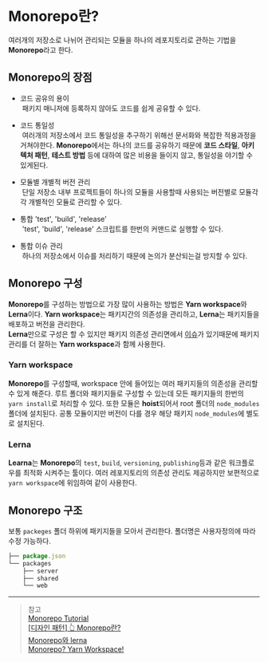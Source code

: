 # Monorepo란?
여러개의 저장소로 나뉘어 관리되는 모듈을 하나의 레포지토리로 관하는 기법을 **Monorepo**라고 한다.

## Monorepo의 장점
* 코드 공유의 용이 <br>
&nbsp;패키지 매니저에 등록하지 않아도 코드를 쉽게 공유할 수 있다.

* 코드 통일성 <br>
&nbsp;여러개의 저장소에서 코드 통일성을 추구하기 위해선 문서화와 복잡한 적용과정을 거쳐야한다.
**Monorepo**에서는 하나의 코드를 공유하기 때문에 **코드 스타일**, **아키텍처 패턴**, **테스트 방법** 등에 대하여 많은 비용을 들이지 않고, 통일성을 야기할 수 있게된다.

* 모듈별 개별적 버전 관리 <br>
&nbsp;단일 저장소 내부 프로젝트들이 하나의 모듈을 사용할때 사용되는 버전별로 모듈각각 개별적인 모듈로 관리할 수 있다.

* 통합 'test', 'build', 'release' <br>
&nbsp;'test', 'build', 'release' 스크립트를 한번의 커맨드로 실행할 수 있다.

* 통합 이슈 관리 <br>
&nbsp;하나의 저장소에서 이슈를 처리하기 때문에 논의가 분산되는걸 방지할 수 있다.

## Monorepo 구성
**Monorepo**를 구성하는 방법으로 가장 많이 사용하는 방법은 **Yarn workspace**와 **Lerna**이다.
**Yarn workspace**는 패키지간의 의존성을 관리하고, **Lerna**는 패키지들을 배포하고 버전을 관리한다.<br>
**Lerna**만으로 구성은 할 수 있지만 패키지 의존성 관리면에서 [이슈](https://github.com/lerna/lerna/issues/2011#issuecomment-516536473)가 있기때문에 패키지 관리를 더 잘하는 **Yarn workspace**과 함께 사용한다.

### Yarn workspace
**Monorepo**를 구성할때, workspace 안에 들어있는 여러 패키지들의 의존성을 관리할 수 있게 해준다.
루트 폴더와 패키지들로 구성할 수 있는데 모든 패키지들의 한번의 `yarn install`로 처리할 수 있다.
또한 모듈은 **hoist**되어서 root 폴더의 `node_modules` 폴더에 설치된다. 공통 모듈이지만 버전이 다를 경우 해당 패키지 `node_modules`에 별도로 설치된다.

### Lerna
**Learna**는 **Monorepo**의 `test`, `build`, `versioning`, `publishing`등과 같은 워크플로우를 최적화 시켜주는 툴이다.
여러 레포지토리의 의존성 관리도 제공하지만 보편적으로 `yarn workspace`에 위임하여 같이 사용한다.

## Monorepo 구조
보통 `packeges` 폴더 하위에 패키지들을 모아서 관리한다. 폴더명은 사용자정의에 따라 수정 가능하다.
``` javascript
├── package.json
└── packages
    ├── server
    ├── shared
    └── web
```




---------------------------
> 참고 <br>
> [Monorepo Tutorial](https://y0c.github.io/2019/06/14/monorepo-tutorial/)<br>
> [[디자인 패턴] 👆 Monorepo란?](https://geonlee.tistory.com/147)<br>
> [Monorepo와 lerna](https://geonlee.tistory.com/215)<br>
> [Monorepo? Yarn Workspace!](https://medium.com/@deptno/monorepo-yarn-workspace-e81e3e078100)<br>
